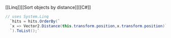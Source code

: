 [[Linq]][[Sort objects by distance]][[C#]]
```C#
// uses System.Linq
  `hits = hits.OrderBy(`
  `x => Vector2.Distance(this.transform.position,x.transform.position)`
  `).ToList();`
  ```
